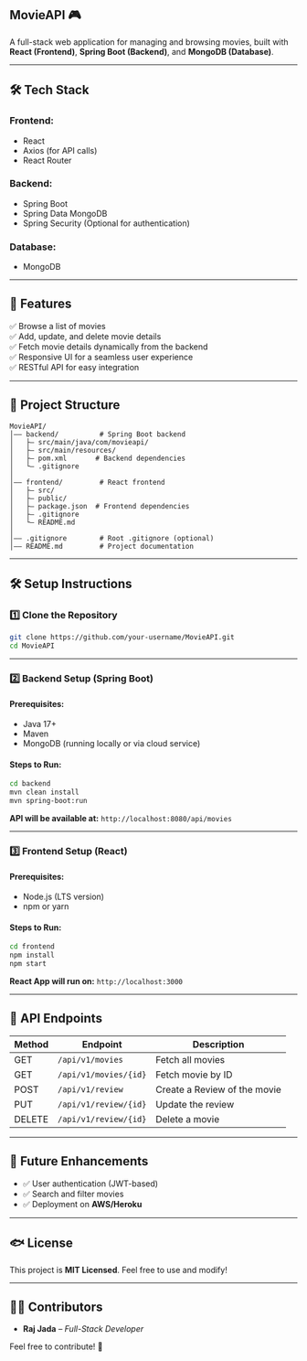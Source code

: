 ## **MovieAPI 🎮**  
A full-stack web application for managing and browsing movies, built with **React (Frontend)**, **Spring Boot (Backend)**, and **MongoDB (Database)**.

---

## **🛠 Tech Stack**  
### **Frontend:**  
- React  
- Axios (for API calls)  
- React Router  

### **Backend:**  
- Spring Boot  
- Spring Data MongoDB  
- Spring Security (Optional for authentication)  

### **Database:**  
- MongoDB  

---

## **🚀 Features**  
✅ Browse a list of movies  
✅ Add, update, and delete movie details  
✅ Fetch movie details dynamically from the backend  
✅ Responsive UI for a seamless user experience  
✅ RESTful API for easy integration  

---

## **💁️ Project Structure**  

```
MovieAPI/
│️—— backend/          # Spring Boot backend
│   ├— src/main/java/com/movieapi/
│   ├— src/main/resources/
│   ├— pom.xml       # Backend dependencies
│   └— .gitignore    
│
│️—— frontend/         # React frontend
│   ├— src/
│   ├— public/
│   ├— package.json  # Frontend dependencies
│   ├— .gitignore
│   └— README.md  
│
│️—— .gitignore        # Root .gitignore (optional)
│️—— README.md         # Project documentation
```

---

## **🛠 Setup Instructions**  

### **1️⃣ Clone the Repository**  
```bash
git clone https://github.com/your-username/MovieAPI.git
cd MovieAPI
```

---

### **2️⃣ Backend Setup (Spring Boot)**  
#### **Prerequisites:**  
- Java 17+  
- Maven  
- MongoDB (running locally or via cloud service)  

#### **Steps to Run:**  
```bash
cd backend
mvn clean install
mvn spring-boot:run
```
**API will be available at:** `http://localhost:8080/api/movies`

---

### **3️⃣ Frontend Setup (React)**  
#### **Prerequisites:**  
- Node.js (LTS version)  
- npm or yarn  

#### **Steps to Run:**  
```bash
cd frontend
npm install
npm start
```
**React App will run on:** `http://localhost:3000`

---

## **🔗 API Endpoints**  
| Method | Endpoint           | Description               |
|--------|-------------------|---------------------------|
| GET    | `/api/v1/movies`      | Fetch all movies          |
| GET    | `/api/v1/movies/{id}` | Fetch movie by ID         |
| POST    | `/api/v1/review` | Create a Review of the movie  |
| PUT   | `/api/v1/review/{id}` | Update the review |
| DELETE | `/api/v1/review/{id}` | Delete a movie            |

---

## **📌 Future Enhancements**  
- ✅ User authentication (JWT-based)  
- ✅ Search and filter movies  
- ✅ Deployment on **AWS/Heroku**  

---

## **🐟 License**  
This project is **MIT Licensed**. Feel free to use and modify!  

---

## **👨‍💻 Contributors**  
- **Raj Jada** – *Full-Stack Developer*  

Feel free to contribute! 🚀  

